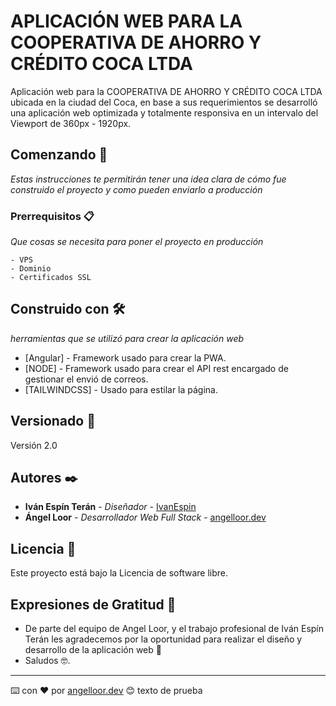 # APLICACIÓN WEB PARA LA COOPERATIVA DE AHORRO Y CRÉDITO COCA LTDA

Aplicación web para la COOPERATIVA DE AHORRO Y CRÉDITO COCA LTDA ubicada en la ciudad del Coca, en base a sus requerimientos se desarrolló una aplicación web optimizada y totalmente responsiva en un intervalo del Viewport de 360px - 1920px.

## Comenzando 🚀

_Estas instrucciones te permitirán tener una idea clara de cómo fue construido el proyecto y como pueden enviarlo a producción_

### Prerrequisitos 📋

_Que cosas se necesita para poner el proyecto en producción_

```
- VPS
- Dominio
- Certificados SSL

```

## Construido con 🛠️

_herramientas que se utilizó para crear la aplicación web_

- [Angular] - Framework usado para crear la PWA.
- [NODE] - Framework usado para crear el API rest encargado de gestionar el envió de correos.
- [TAILWINDCSS] - Usado para estilar la página.

## Versionado 📌

Versión 2.0

## Autores ✒️

- **Iván Espín Terán** - _Diseñador_ - [IvanEspin](https://instagram.com/ivanspintran)
- **Ángel Loor** - _Desarrollador Web Full Stack_ - [angelloor.dev](https://angelloor.dev)

## Licencia 📄

Este proyecto está bajo la Licencia de software libre.

## Expresiones de Gratitud 🎁

- De parte del equipo de Angel Loor, y el trabajo profesional de Iván Espín Terán les agradecemos por la oportunidad para realizar el diseño y desarrollo de la aplicación web 📢
- Saludos 🤓.

---

⌨️ con ❤️ por [angelloor.dev](https://angelloor.dev) 😊
texto de prueba